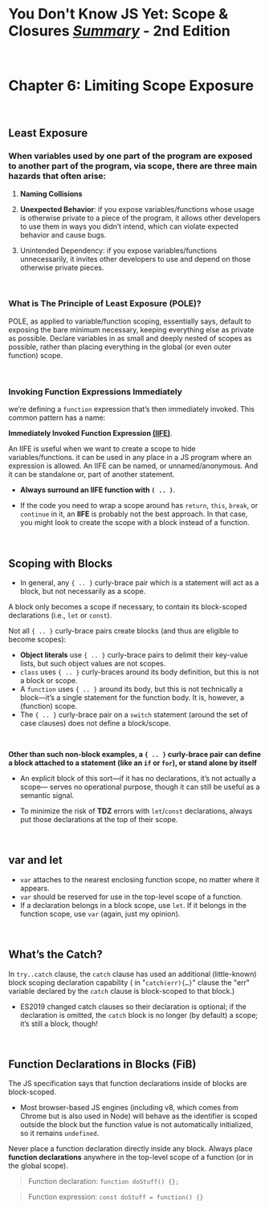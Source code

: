 # You Don't Know JS Yet: Scope & Closures <ins>**_Summary_**</ins> - 2nd Edition

<br>

# Chapter 6: Limiting Scope Exposure

<br>

## Least Exposure

### When variables used by one part of the program are exposed to another part of the program, via scope, there are three main hazards that often arise:

1. **Naming Collisions**

2. **Unexpected Behavior**: if you expose variables/functions whose usage is otherwise private to a piece of the program, it allows other developers to use them in ways you didn’t intend, which can violate expected behavior and cause bugs.

3. Unintended Dependency: if you expose variables/functions unnecessarily, it invites other developers to use and depend on those otherwise private pieces.

<br>

### What is The Principle of Least Exposure (POLE)?

POLE, as applied to variable/function scoping, essentially says, default to exposing the bare minimum necessary, keeping everything else as private as possible. Declare variables in as small and deeply nested of scopes as possible, rather than placing everything in the global (or even outer function) scope.

<br>

### Invoking Function Expressions Immediately

we’re defining a `function` expression that’s then immediately invoked. This common pattern has a name:

**Immediately Invoked Function Expression <ins>(IIFE)</ins>**.

An IIFE is useful when we want to create a scope to hide variables/functions. it can be used in any place in a JS program where an expression is allowed. An IIFE can be named, or unnamed/anonymous. And it can be standalone or, part of another statement.

- **Always surround an IIFE function with `( .. )`**.

- If the code you need to wrap a scope around has `return`, `this`, `break`, or `continue` in it, an **IIFE** is probably not the best approach. In that case, you might look to create the scope with a block instead of a function.

<br>

## Scoping with Blocks

- In general, any `{ .. }` curly-brace pair which is a statement will act as a block, but not necessarily as a scope.

A block only becomes a scope if necessary, to contain its block-scoped declarations (i.e., `let` or `const`).

Not all `{ .. }` curly-brace pairs create blocks (and thus are eligible to become scopes):

- **Object literals** use `{ .. }` curly-brace pairs to delimit their key-value lists, but such object values are not scopes.
- `class` uses `{ .. }` curly-braces around its body definition, but this is not a block or scope.
- A `function` uses `{ .. }` around its body, but this is not technically a block—it’s a single statement for the function body. It is, however, a (function) scope.
- The `{ .. }` curly-brace pair on a `switch` statement (around the set of case clauses) does not define a block/scope.

<br>

**Other than such non-block examples, a `{ .. }` curly-brace pair can define a block attached to a statement (like an `if` or `for`), or stand alone by itself**

- An explicit block of this sort—if it has no declarations, it’s not actually a scope— serves no operational purpose, though it can still be useful as a semantic signal.

- To minimize the risk of **TDZ** errors with `let`/`const` declarations, always put those declarations at the top of their scope.

<br>

## var and let

- `var` attaches to the nearest enclosing function scope, no matter where it appears.
- `var` should be reserved for use in the top-level scope of a function.
- If a declaration belongs in a block scope, use `let`. If it belongs in the function scope, use `var` (again, just my opinion).

<br>

## What’s the Catch?

In `try..catch` clause, the `catch` clause has used an additional (little-known) block scoping declaration capability ( in "`catch(err){…}`" clause the "err" variable declared by the `catch` clause is block-scoped to that block.)

- ES2019 changed catch clauses so their declaration is optional; if the declaration is omitted, the `catch` block is no longer (by default) a scope; it’s still a block, though!

<br>

## Function Declarations in Blocks (FiB)

The JS specification says that function declarations inside of blocks are block-scoped.

- Most browser-based JS engines (including v8, which comes from Chrome but is also used in Node) will behave as the identifier is scoped outside the block but the function value is not automatically initialized, so it remains `undefined`.

Never place a function declaration directly inside any block. Always place **function declarations** anywhere in the top-level scope of a function (or in the global scope).

> Function declaration: `function doStuff() {};`

> Function expression: `const doStuff = function() {}`

